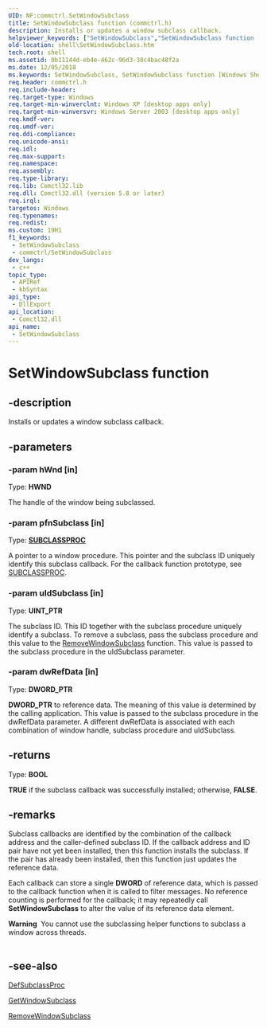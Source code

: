 ```yaml
---
UID: NF:commctrl.SetWindowSubclass
title: SetWindowSubclass function (commctrl.h)
description: Installs or updates a window subclass callback.
helpviewer_keywords: ["SetWindowSubclass","SetWindowSubclass function [Windows Shell]","commctrl/SetWindowSubclass","inet_SetWindowSubclass","shell.SetWindowSubclass"]
old-location: shell\SetWindowSubclass.htm
tech.root: shell
ms.assetid: 0b11144d-eb4e-462c-96d3-38c4bac48f2a
ms.date: 12/05/2018
ms.keywords: SetWindowSubclass, SetWindowSubclass function [Windows Shell], commctrl/SetWindowSubclass, inet_SetWindowSubclass, shell.SetWindowSubclass
req.header: commctrl.h
req.include-header: 
req.target-type: Windows
req.target-min-winverclnt: Windows XP [desktop apps only]
req.target-min-winversvr: Windows Server 2003 [desktop apps only]
req.kmdf-ver: 
req.umdf-ver: 
req.ddi-compliance: 
req.unicode-ansi: 
req.idl: 
req.max-support: 
req.namespace: 
req.assembly: 
req.type-library: 
req.lib: Comctl32.lib
req.dll: Comctl32.dll (version 5.8 or later)
req.irql: 
targetos: Windows
req.typenames: 
req.redist: 
ms.custom: 19H1
f1_keywords:
 - SetWindowSubclass
 - commctrl/SetWindowSubclass
dev_langs:
 - c++
topic_type:
 - APIRef
 - kbSyntax
api_type:
 - DllExport
api_location:
 - Comctl32.dll
api_name:
 - SetWindowSubclass
---
```


# SetWindowSubclass function


## -description

Installs or updates a window subclass callback.

## -parameters

### -param hWnd [in]

Type: <b>HWND</b>

The handle of the window being subclassed.

### -param pfnSubclass [in]

Type: <b><a href="https://docs.microsoft.com/windows/desktop/api/commctrl/nc-commctrl-subclassproc">SUBCLASSPROC</a></b>

A pointer to a window procedure. This pointer and the subclass ID uniquely identify this subclass callback. For the callback function prototype, see <a href="https://docs.microsoft.com/windows/desktop/api/commctrl/nc-commctrl-subclassproc">SUBCLASSPROC</a>.

### -param uIdSubclass [in]

Type: <b>UINT_PTR</b>

The subclass ID. This ID together with the subclass procedure uniquely identify a subclass. To remove a subclass, pass the subclass procedure and this value to the <a href="https://docs.microsoft.com/windows/desktop/api/commctrl/nf-commctrl-removewindowsubclass">RemoveWindowSubclass</a> function. This value is passed to the subclass procedure in the uIdSubclass parameter.

### -param dwRefData [in]

Type: <b>DWORD_PTR</b>

<b>DWORD_PTR</b> to reference data. The meaning of this value is determined by the calling application. This value is passed to the subclass procedure in the dwRefData parameter. A different dwRefData is associated with each combination of window handle, subclass procedure and uIdSubclass.

## -returns

Type: <b>BOOL</b>

<b>TRUE</b> if the subclass callback was successfully installed; otherwise, <b>FALSE</b>.

## -remarks

Subclass callbacks are identified by the combination of the callback address and the caller-defined subclass ID. If the callback address and ID pair have not yet been installed, then this function installs the subclass. If the pair has already been installed, then this function just updates the reference data.

Each callback can store a single <b>DWORD</b> of reference data, which is passed to the callback function when it is called to filter messages. No reference counting is performed for the callback; it may repeatedly call <b>SetWindowSubclass</b> to alter the value of its reference data element.

<div class="alert"><b>Warning</b>  You cannot use the subclassing helper functions to subclass a window across threads.</div>
<div> </div>

## -see-also

<a href="https://docs.microsoft.com/windows/desktop/api/commctrl/nf-commctrl-defsubclassproc">DefSubclassProc</a>



<a href="https://docs.microsoft.com/windows/desktop/api/commctrl/nf-commctrl-getwindowsubclass">GetWindowSubclass</a>



<a href="https://docs.microsoft.com/windows/desktop/api/commctrl/nf-commctrl-removewindowsubclass">RemoveWindowSubclass</a>

